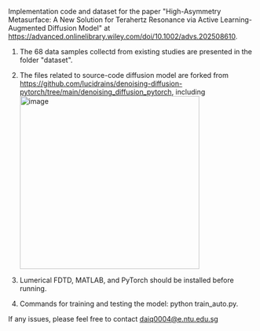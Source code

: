 Implementation code and dataset for the paper "High-Asymmetry Metasurface: A New Solution for Terahertz Resonance via Active Learning-Augmented Diffusion Model" at https://advanced.onlinelibrary.wiley.com/doi/10.1002/advs.202508610.

1. The 68 data samples collectd from existing studies are presented in the folder "dataset".
2. The files related to source-code diffusion model are forked from https://github.com/lucidrains/denoising-diffusion-pytorch/tree/main/denoising_diffusion_pytorch, including
   <img width="365" height="352" alt="image" src="https://github.com/user-attachments/assets/8d14a0cb-d888-41ad-88f1-600cd4b9c025" />

4. Lumerical FDTD, MATLAB, and PyTorch should be installed before running.
5. Commands for training and testing the model: python train_auto.py.

If any issues, please feel free to contact daiq0004@e.ntu.edu.sg
